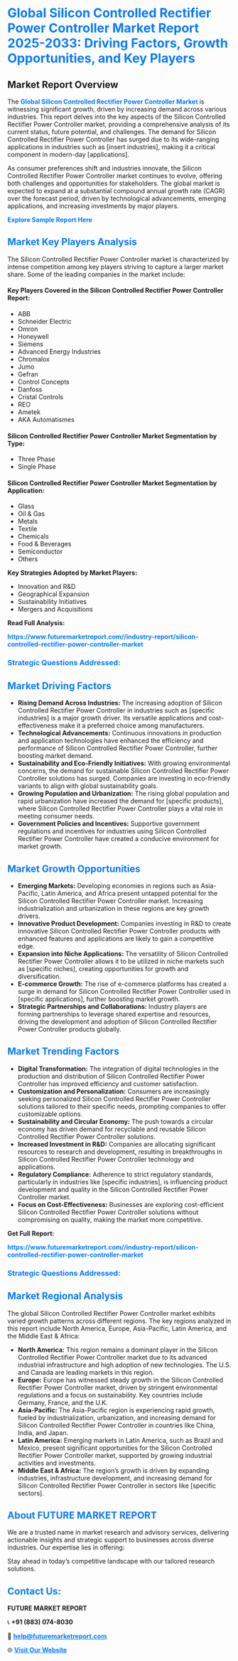 <h1 style="color: #007BFF;">Global Silicon Controlled Rectifier Power Controller Market Report 2025-2033: Driving Factors, Growth Opportunities, and Key Players</h1>

<section id="overview">
<h2>Market Report Overview</h2>
<p>The <a href="https://www.futuremarketreport.com//industry-report/silicon-controlled-rectifier-power-controller-market" style="color: #007BFF; text-decoration: none;"><strong>Global Silicon Controlled Rectifier Power Controller Market</strong></a> is witnessing significant growth, driven by increasing demand across various industries. This report delves into the key aspects of the Silicon Controlled Rectifier Power Controller market, providing a comprehensive analysis of its current status, future potential, and challenges. The demand for Silicon Controlled Rectifier Power Controller has surged due to its wide-ranging applications in industries such as [insert industries], making it a critical component in modern-day [applications].</p>
<p>As consumer preferences shift and industries innovate, the Silicon Controlled Rectifier Power Controller market continues to evolve, offering both challenges and opportunities for stakeholders. The global market is expected to expand at a substantial compound annual growth rate (CAGR) over the forecast period, driven by technological advancements, emerging applications, and increasing investments by major players.</p>
</section>

<section id="overview">
<p><a href="https://www.futuremarketreport.com//request-sample/reportId=57764" style="color: #007BFF; text-decoration: none;"><strong>Explore Sample Report Here</strong></a></p>
</section>

<section id="key-players">
<h2 style="color: #007BFF;">Market Key Players Analysis</h2>
<p>The Silicon Controlled Rectifier Power Controller market is characterized by intense competition among key players striving to capture a larger market share. Some of the leading companies in the market include:</p>
<h4>Key Players Covered in the Silicon Controlled Rectifier Power Controller Report:</h4>
<ul><li>ABB</li><li>Schneider Electric</li><li>Omron</li><li>Honeywell</li><li>Siemens</li><li>Advanced Energy Industries</li><li>Chromalox</li><li>Jumo</li><li>Gefran</li><li>Control Concepts</li><li>Danfoss</li><li>Cristal Controls</li><li>REO</li><li>Ametek</li><li>AKA Automatismes</li></ul>
<h4>Silicon Controlled Rectifier Power Controller Market Segmentation by Type:</h4>
<ul><li>Three Phase</li><li>Single Phase</li></ul>

<h4>Silicon Controlled Rectifier Power Controller Market Segmentation by Application:</h4>
<ul><li>Glass</li><li>Oil &amp; Gas</li><li>Metals</li><li>Textile</li><li>Chemicals</li><li>Food &amp; Beverages</li><li>Semiconductor</li><li>Others</li></ul>
<p><strong>Key Strategies Adopted by Market Players:</strong></p>
<ul>
<li>Innovation and R&D</li>
<li>Geographical Expansion</li>
<li>Sustainability Initiatives</li>
<li>Mergers and Acquisitions</li>
</ul>
</section>

<section>
<p><strong>Read Full Analysis: </strong></p><a href="https://www.futuremarketreport.com//industry-report/silicon-controlled-rectifier-power-controller-market" style="color: #007BFF; text-decoration: none;"><strong>https://www.futuremarketreport.com//industry-report/silicon-controlled-rectifier-power-controller-market</strong></a>
<h3 style="color: #007BFF;">Strategic Questions Addressed:</h3>
</section>

<section id="driving-factors">
<h2 style="color: #007BFF;">Market Driving Factors</h2>
<ul>
<li><strong>Rising Demand Across Industries:</strong> The increasing adoption of Silicon Controlled Rectifier Power Controller in industries such as [specific industries] is a major growth driver. Its versatile applications and cost-effectiveness make it a preferred choice among manufacturers.</li>
<li><strong>Technological Advancements:</strong> Continuous innovations in production and application technologies have enhanced the efficiency and performance of Silicon Controlled Rectifier Power Controller, further boosting market demand.</li>
<li><strong>Sustainability and Eco-Friendly Initiatives:</strong> With growing environmental concerns, the demand for sustainable Silicon Controlled Rectifier Power Controller solutions has surged. Companies are investing in eco-friendly variants to align with global sustainability goals.</li>
<li><strong>Growing Population and Urbanization:</strong> The rising global population and rapid urbanization have increased the demand for [specific products], where Silicon Controlled Rectifier Power Controller plays a vital role in meeting consumer needs.</li>
<li><strong>Government Policies and Incentives:</strong> Supportive government regulations and incentives for industries using Silicon Controlled Rectifier Power Controller have created a conducive environment for market growth.</li>
</ul>
</section>

<section id="growth-opportunities">
<h2 style="color: #007BFF;">Market Growth Opportunities</h2>
<ul>
<li><strong>Emerging Markets:</strong> Developing economies in regions such as Asia-Pacific, Latin America, and Africa present untapped potential for the Silicon Controlled Rectifier Power Controller market. Increasing industrialization and urbanization in these regions are key growth drivers.</li>
<li><strong>Innovative Product Development:</strong> Companies investing in R&D to create innovative Silicon Controlled Rectifier Power Controller products with enhanced features and applications are likely to gain a competitive edge.</li>
<li><strong>Expansion into Niche Applications:</strong> The versatility of Silicon Controlled Rectifier Power Controller allows it to be utilized in niche markets such as [specific niches], creating opportunities for growth and diversification.</li>
<li><strong>E-commerce Growth:</strong> The rise of e-commerce platforms has created a surge in demand for Silicon Controlled Rectifier Power Controller used in [specific applications], further boosting market growth.</li>
<li><strong>Strategic Partnerships and Collaborations:</strong> Industry players are forming partnerships to leverage shared expertise and resources, driving the development and adoption of Silicon Controlled Rectifier Power Controller products globally.</li>
</ul>
</section>

<section id="trending-factors">
<h2 style="color: #007BFF;">Market Trending Factors</h2>
<ul>
<li><strong>Digital Transformation:</strong> The integration of digital technologies in the production and distribution of Silicon Controlled Rectifier Power Controller has improved efficiency and customer satisfaction.</li>
<li><strong>Customization and Personalization:</strong> Consumers are increasingly seeking personalized Silicon Controlled Rectifier Power Controller solutions tailored to their specific needs, prompting companies to offer customizable options.</li>
<li><strong>Sustainability and Circular Economy:</strong> The push towards a circular economy has driven demand for recyclable and reusable Silicon Controlled Rectifier Power Controller solutions.</li>
<li><strong>Increased Investment in R&D:</strong> Companies are allocating significant resources to research and development, resulting in breakthroughs in Silicon Controlled Rectifier Power Controller technology and applications.</li>
<li><strong>Regulatory Compliance:</strong> Adherence to strict regulatory standards, particularly in industries like [specific industries], is influencing product development and quality in the Silicon Controlled Rectifier Power Controller market.</li>
<li><strong>Focus on Cost-Effectiveness:</strong> Businesses are exploring cost-efficient Silicon Controlled Rectifier Power Controller solutions without compromising on quality, making the market more competitive.</li>
</ul>
</section>

<section>
<p><strong>Get Full Report: </strong></p><a href="https://www.futuremarketreport.com//industry-report/silicon-controlled-rectifier-power-controller-market" style="color: #007BFF; text-decoration: none;"><strong>https://www.futuremarketreport.com//industry-report/silicon-controlled-rectifier-power-controller-market</strong></a>
<h3 style="color: #007BFF;">Strategic Questions Addressed:</h3>
</section>


<section id="regional-analysis">
<h2 style="color: #007BFF;">Market Regional Analysis</h2>
<p>The global Silicon Controlled Rectifier Power Controller market exhibits varied growth patterns across different regions. The key regions analyzed in this report include North America, Europe, Asia-Pacific, Latin America, and the Middle East & Africa:</p>
<ul>
<li><strong>North America:</strong> This region remains a dominant player in the Silicon Controlled Rectifier Power Controller market due to its advanced industrial infrastructure and high adoption of new technologies. The U.S. and Canada are leading markets in this region.</li>
<li><strong>Europe:</strong> Europe has witnessed steady growth in the Silicon Controlled Rectifier Power Controller market, driven by stringent environmental regulations and a focus on sustainability. Key countries include Germany, France, and the U.K.</li>
<li><strong>Asia-Pacific:</strong> The Asia-Pacific region is experiencing rapid growth, fueled by industrialization, urbanization, and increasing demand for Silicon Controlled Rectifier Power Controller in countries like China, India, and Japan.</li>
<li><strong>Latin America:</strong> Emerging markets in Latin America, such as Brazil and Mexico, present significant opportunities for the Silicon Controlled Rectifier Power Controller market, supported by growing industrial activities and investments.</li>
<li><strong>Middle East & Africa:</strong> The region’s growth is driven by expanding industries, infrastructure development, and increasing demand for Silicon Controlled Rectifier Power Controller in sectors like [specific sectors].</li>
</ul>
</section>

<footer>
<h2 style="color: #007BFF;">About FUTURE MARKET REPORT</h2>
<p>We are a trusted name in market research and advisory services, delivering actionable insights and strategic support to businesses across diverse industries. Our expertise lies in offering:</p>

<p>Stay ahead in today’s competitive landscape with our tailored research solutions.</p>

<h2 style="color: #007BFF;">Contact Us:</h2>
<p><strong>FUTURE MARKET REPORT</strong></p>
<p>📞 <strong>+91 (883) 074-8030</strong></p>
<p>📧 <strong><a href="mailto:help@futuremarketreport.com" style="color: #007BFF;">help@futuremarketreport.com</a></strong></p>
<p>🌐 <strong><a href="https://www.futuremarketreport.com/" style="color: #007BFF;">Visit Our Website</a></strong></p>
</footer>